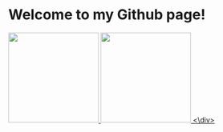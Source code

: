 # Welcome to my Github page!

<div>
  <a href="https://beacons.ai/FrankSteps">
  <img height="180em" src="https://github-readme-stats.vercel.app/api?username=FrankSteps&show_icons-true&theme=dracula&include_all_commits=true&count_private=true"/>  
  <img height="180em" src="https://github-readme-stats.vercel.app/api/top-langs/?username=FrankSteps&layout=compact&lang_count=16&theme=dracula"/>  
<\div>
